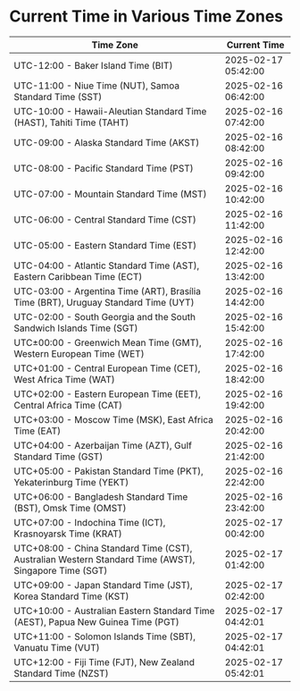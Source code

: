 # Current Time in Various Time Zones

| Time Zone | Current Time |
|-----------|--------------|
| UTC-12:00 - Baker Island Time (BIT) | 2025-02-17 05:42:00 |
| UTC-11:00 - Niue Time (NUT), Samoa Standard Time (SST) | 2025-02-16 06:42:00 |
| UTC-10:00 - Hawaii-Aleutian Standard Time (HAST), Tahiti Time (TAHT) | 2025-02-16 07:42:00 |
| UTC-09:00 - Alaska Standard Time (AKST) | 2025-02-16 08:42:00 |
| UTC-08:00 - Pacific Standard Time (PST) | 2025-02-16 09:42:00 |
| UTC-07:00 - Mountain Standard Time (MST) | 2025-02-16 10:42:00 |
| UTC-06:00 - Central Standard Time (CST) | 2025-02-16 11:42:00 |
| UTC-05:00 - Eastern Standard Time (EST) | 2025-02-16 12:42:00 |
| UTC-04:00 - Atlantic Standard Time (AST), Eastern Caribbean Time (ECT) | 2025-02-16 13:42:00 |
| UTC-03:00 - Argentina Time (ART), Brasília Time (BRT), Uruguay Standard Time (UYT) | 2025-02-16 14:42:00 |
| UTC-02:00 - South Georgia and the South Sandwich Islands Time (SGT) | 2025-02-16 15:42:00 |
| UTC±00:00 - Greenwich Mean Time (GMT), Western European Time (WET) | 2025-02-16 17:42:00 |
| UTC+01:00 - Central European Time (CET), West Africa Time (WAT) | 2025-02-16 18:42:00 |
| UTC+02:00 - Eastern European Time (EET), Central Africa Time (CAT) | 2025-02-16 19:42:00 |
| UTC+03:00 - Moscow Time (MSK), East Africa Time (EAT) | 2025-02-16 20:42:00 |
| UTC+04:00 - Azerbaijan Time (AZT), Gulf Standard Time (GST) | 2025-02-16 21:42:00 |
| UTC+05:00 - Pakistan Standard Time (PKT), Yekaterinburg Time (YEKT) | 2025-02-16 22:42:00 |
| UTC+06:00 - Bangladesh Standard Time (BST), Omsk Time (OMST) | 2025-02-16 23:42:00 |
| UTC+07:00 - Indochina Time (ICT), Krasnoyarsk Time (KRAT) | 2025-02-17 00:42:00 |
| UTC+08:00 - China Standard Time (CST), Australian Western Standard Time (AWST), Singapore Time (SGT) | 2025-02-17 01:42:00 |
| UTC+09:00 - Japan Standard Time (JST), Korea Standard Time (KST) | 2025-02-17 02:42:00 |
| UTC+10:00 - Australian Eastern Standard Time (AEST), Papua New Guinea Time (PGT) | 2025-02-17 04:42:01 |
| UTC+11:00 - Solomon Islands Time (SBT), Vanuatu Time (VUT) | 2025-02-17 04:42:01 |
| UTC+12:00 - Fiji Time (FJT), New Zealand Standard Time (NZST) | 2025-02-17 05:42:01 |
